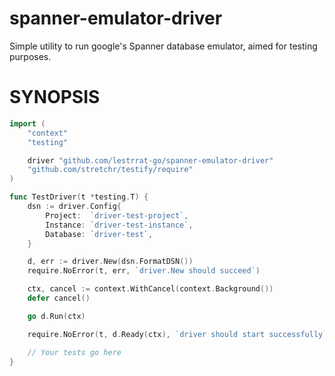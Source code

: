 spanner-emulator-driver
=======================

Simple utility to run google's Spanner database emulator, aimed for
testing purposes.

# SYNOPSIS

```go
import (
	"context"
	"testing"

	driver "github.com/lestrrat-go/spanner-emulator-driver"
	"github.com/stretchr/testify/require"
)

func TestDriver(t *testing.T) {
	dsn := driver.Config{
		Project:  `driver-test-project`,
		Instance: `driver-test-instance`,
		Database: `driver-test`,
	}

	d, err := driver.New(dsn.FormatDSN())
	require.NoError(t, err, `driver.New should succeed`)

	ctx, cancel := context.WithCancel(context.Background())
	defer cancel()

	go d.Run(ctx)

	require.NoError(t, d.Ready(ctx), `driver should start successfully`)

	// Your tests go here
}
```
